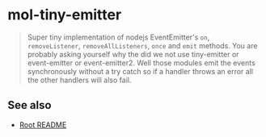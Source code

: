 # mol-tiny-emitter

> Super tiny implementation of nodejs EventEmitter's `on`, `removeListener`, `removeAllListeners`, `once` and `emit` methods.
  You are probably asking yourself why the did we not use tiny-emitter or
  event-emitter or event-emitter2. Well those modules emit the events synchronously
  without a try catch so if a handler throws an error all the other handlers will also fail.

## See also
* [Root README](../../README.md)